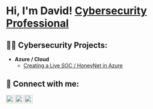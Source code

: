 <h1>Hi, I'm David! <a href="https://www.linkedin.com/in/yesdavidknowstech/">Cybersecurity Professional</a></h1>

<h2>👨‍💻 Cybersecurity Projects:</h2>

- <b>Azure / Cloud</b>
  - [Creating a Live SOC / HoneyNet in Azure](https://github.com/davidjenkins85/Cloud-SOC)


<h2> 🤳 Connect with me:</h2>

[<img align="left" alt="JoshMadakor | YouTube" width="22px" src="https://cdn.jsdelivr.net/npm/simple-icons@v3/icons/youtube.svg" />][youtube]
[<img align="left" alt="JoshMadakor | LinkedIn" width="22px" src="https://cdn.jsdelivr.net/npm/simple-icons@v3/icons/linkedin.svg" />][linkedin]
[<img align="left" alt="JoshMadakor | Instagram" width="22px" src="https://cdn.jsdelivr.net/npm/simple-icons@v3/icons/instagram.svg" />][instagram]

[youtube]: https://www.youtube.com/channel/UCQdBpIfHzXMR6SXis8t5PdQ
[instagram]: https://www.instagram.com/yesdavidknowstech/
[linkedin]: https://linkedin.com/in/yesdavidknowstech

<!--
**joshmadakor1/joshmadakor1** is a ✨ _special_ ✨ repository because its `README.md` (this file) appears on your GitHub profile.

Here are some ideas to get you started:

- 🔭 I’m currently working on ...
- 🌱 I’m currently learning ...
- 👯 I’m looking to collaborate on ...
- 🤔 I’m looking for help with ...
- 💬 Ask me about ...
- 📫 How to reach me: ...
- 😄 Pronouns: ...
- ⚡ Fun fact: ...
-->
